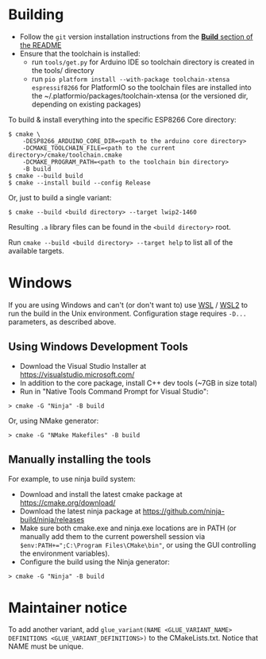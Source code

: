 # Building

- Follow the `git` version installation instructions from the [**Build** section of the README](README.md#Build)
- Ensure that the toolchain is installed:
  - run `tools/get.py` for Arduino IDE so toolchain directory is created in the tools/ directory
  - run `pio platform install --with-package toolchain-xtensa espressif8266` for PlatformIO so the toolchain files are installed into the ~/.platformio/packages/toolchain-xtensa (or the versioned dir, depending on existing packages)


To build & install everything into the specific ESP8266 Core directory:
```
$ cmake \
    -DESP8266_ARDUINO_CORE_DIR=<path to the arduino core directory>
    -DCMAKE_TOOLCHAIN_FILE=<path to the current directory>/cmake/toolchain.cmake
    -DCMAKE_PROGRAM_PATH=<path to the toolchain bin directory>
    -B build
$ cmake --build build
$ cmake --install build --config Release
```

Or, just to build a single variant:
```
$ cmake --build <build directory> --target lwip2-1460
```
Resulting `.a` library files can be found in the `<build directory>` root.

Run `cmake --build <build directory> --target help` to list all of the available targets.

# Windows

If you are using Windows and can't (or don't want to) use [WSL](https://docs.microsoft.com/en-us/windows/wsl/install-win10) / [WSL2](https://docs.microsoft.com/en-us/windows/wsl/wsl2-install) to run the build in the Unix environment. Configuration stage requires `-D...` parameters, as described above.

## Using Windows Development Tools

- Download the Visual Studio Installer at https://visualstudio.microsoft.com/
- In addition to the core package, install C++ dev tools (~7GB in size total)
- Run in "Native Tools Command Prompt for Visual Studio":
```
> cmake -G "Ninja" -B build
```
Or, using NMake generator:
```
> cmake -G "NMake Makefiles" -B build
```

## Manually installing the tools

For example, to use ninja build system:
- Download and install the latest cmake package at https://cmake.org/download/
- Download the latest ninja package at https://github.com/ninja-build/ninja/releases
- Make sure both cmake.exe and ninja.exe locations are in PATH (or manually add them to the current powershell session via `$env:PATH+=";C:\Program Files\CMake\bin"`, or using the GUI controlling the environment variables).
- Configure the build using the Ninja generator:
```
> cmake -G "Ninja" -B build
```

# Maintainer notice

To add another variant, add `glue_variant(NAME <GLUE_VARIANT_NAME> DEFINITIONS <GLUE_VARIANT_DEFINITIONS>)` to the CMakeLists.txt. Notice that NAME must be unique.
